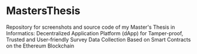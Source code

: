 # MastersThesis
Repository for screenshots and source code of my Master's Thesis in Informatics: Decentralized Application Platform (dApp) for Tamper-proof, Trusted and User-friendly Survey Data Collection Based on Smart Contracts on the Ethereum Blockchain
